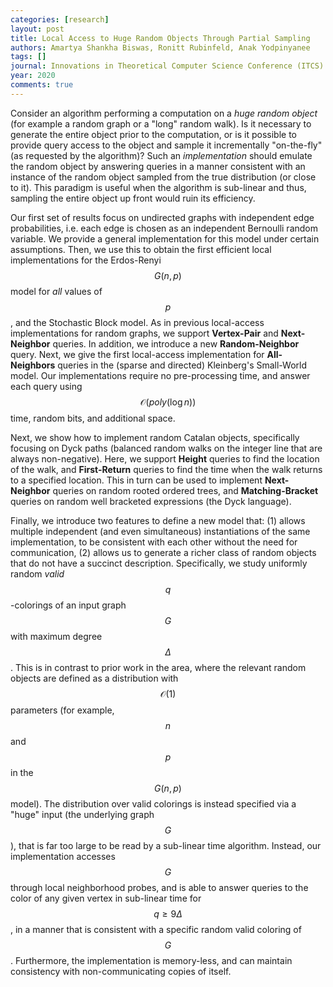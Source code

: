 ```yaml
---
categories: [research]
layout: post
title: Local Access to Huge Random Objects Through Partial Sampling
authors: Amartya Shankha Biswas, Ronitt Rubinfeld, Anak Yodpinyanee
tags: []
journal: Innovations in Theoretical Computer Science Conference (ITCS)
year: 2020
comments: true
---
```

Consider an algorithm performing a computation on a *huge random object* (for example a random graph or a "long" random walk).  Is it necessary to generate the entire object prior to the computation, or is it possible to provide query access to the object and sample it incrementally "on-the-fly" (as requested by the algorithm)?  Such an *implementation* should emulate the random object by answering queries in a manner consistent with an instance of the random object sampled from the true distribution (or close to it).  This paradigm is useful when the algorithm is sub-linear and thus, sampling the entire object up front would ruin its efficiency.

Our first set of results focus on undirected graphs with independent edge probabilities, i.e. each edge is chosen as an independent Bernoulli random variable.
We provide a general implementation for this model under certain assumptions.
Then, we use this to obtain the first efficient local implementations for the Erdos-Renyi $$G(n,p)$$ model for *all* values of $$p$$,
and the Stochastic Block model.
As in previous local-access implementations for random graphs, we support **Vertex-Pair** and **Next-Neighbor** queries.
In addition, we introduce a new **Random-Neighbor** query.
Next, we give the first local-access implementation for **All-Neighbors** queries in the (sparse and directed) Kleinberg's Small-World model.
Our implementations require no pre-processing time, and answer each query using $$\mathcal{O}(poly(\log n))$$ time, random bits, and additional space.

Next, we show how to implement random Catalan objects, specifically focusing on Dyck paths
(balanced random walks on the integer line that are always non-negative).
Here, we support **Height** queries to find the location of the walk,
and **First-Return** queries to find the time when the walk returns to a specified location.
This in turn can be used to implement **Next-Neighbor** queries on random rooted ordered trees,
and **Matching-Bracket** queries on random well bracketed expressions (the Dyck language).

Finally, we introduce two features to define a new model that:
(1) allows multiple independent (and even simultaneous) instantiations of the same implementation,
to be consistent with each other without the need for communication,
(2) allows us to generate a richer class of random objects that do not have a succinct description.
Specifically, we study uniformly random *valid* $$q$$-colorings of an input graph $$G$$ with maximum degree $$\Delta$$.
This is in contrast to prior work in the area, where the relevant random objects are defined as a distribution with $$\mathcal O(1)$$ parameters
(for example, $$n$$ and $$p$$ in the $$G(n,p)$$ model).
The distribution over valid colorings is instead specified via a "huge" input (the underlying graph $$G$$),
that is far too large to be read by a sub-linear time algorithm.
Instead, our implementation accesses $$G$$ through local neighborhood probes,
and is able to answer queries to the color of any given vertex in sub-linear time for $$q\ge 9\Delta$$,
in a manner that is consistent with a specific random valid coloring of $$G$$.
Furthermore, the implementation is memory-less, and can maintain consistency with non-communicating copies of itself.
